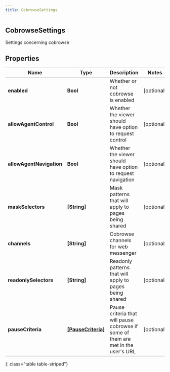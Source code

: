 ```yaml
---
title: CobrowseSettings
---
```

## CobrowseSettings
Settings concerning cobrowse

## Properties

|Name | Type | Description | Notes|
|------------ | ------------- | ------------- | -------------|
| **enabled** | **Bool** | Whether or not cobrowse is enabled | [optional] |
| **allowAgentControl** | **Bool** | Whether the viewer should have option to request control | [optional] |
| **allowAgentNavigation** | **Bool** | Whether the viewer should have option to request navigation | [optional] |
| **maskSelectors** | **[String]** | Mask patterns that will apply to pages being shared | [optional] |
| **channels** | **[String]** | Cobrowse channels for web messenger | [optional] |
| **readonlySelectors** | **[String]** | Readonly patterns that will apply to pages being shared | [optional] |
| **pauseCriteria** | [**[PauseCriteria]**](PauseCriteria.html) | Pause criteria that will pause cobrowse if some of them are met in the user&#39;s URL | [optional] |
{: class="table table-striped"}


